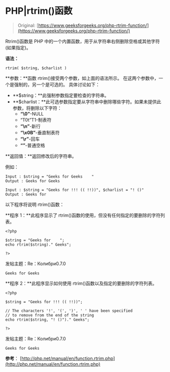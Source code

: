 # PHP|rtrim()函数

> Original: [https://www.geeksforgeeks.org/php-rtrim-function/](https://www.geeksforgeeks.org/php-rtrim-function/)

Rtrim()函数是 PHP 中的一个内置函数，用于从字符串右侧删除空格或其他字符(如果指定)。

**语法：**

```
rtrim( $string, $charlist )
```

**参数：**函数 rtrim()接受两个参数，如上面的语法所示。 在这两个参数中，一个是强制的，另一个是可选的。 具体讨论如下：

*   **$string：**此强制参数指定要检查的字符串。
*   **$charlist：**此可选参数指定要从字符串中删除哪些字符。如果未提供此参数，将删除以下字符：
    *   **“\0”**-NULL
    *   “T0t”T1-制表符
    *   **“\n”**-新行
    *   **“\x0B”**-垂直制表符
    *   **“\r”**-回车
    *   **“”**-普通空格

**返回值：**返回修改后的字符串。

例如：

```
Input : $string = "Geeks for Geeks    "
Output : Geeks for Geeks

Input : $string = "Geeks for !!! (( !!))", $charlist = "! ()"
Output : Geeks for 

```

以下程序将说明 rtrim()函数：

**程序 1：**此程序显示了 rtrim()函数的使用，但没有任何指定的要删除的字符列表。

```
<?php

$string = "Geeks for    ";
echo rtrim($string)." Geeks";

?>
```

发帖主题：Re：Колибри0.7.0

```
Geeks for Geeks
```

**程序 2：**此程序显示如何使用 rtrim()函数以及指定的要删除的字符列表。

```
<?php

$string = "Geeks for !!! (( !!))";

// The characters '!', '(', ')', ' ' have been specified 
// to remove from the end of the string
echo rtrim($string, "! ()")." Geeks";

?>
```

发帖主题：Re：Колибри0.7.0

```
Geeks for Geeks
```

**参考**：
[http://php.net/manual/en/function.rtrim.php](http://php.net/manual/en/function.rtrim.php)